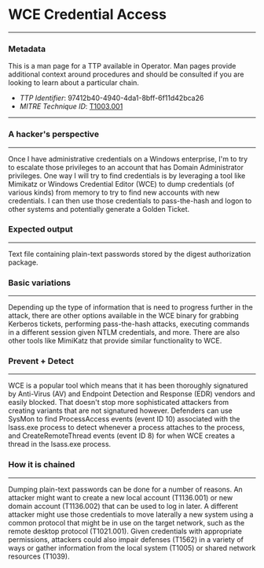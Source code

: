 
# WCE Credential Access

---

### Metadata

This is a man page for a TTP available in Operator. Man pages provide additional context around procedures and should be consulted if you are looking to learn about a particular chain.

- *TTP Identifier*: 97412b40-4940-4da1-8bff-6f11d42bca26
- *MITRE Technique ID*: [T1003.001](https://attack.mitre.org/techniques/T1003/001/)

---

### A hacker's perspective

---

Once I have administrative credentials on a Windows enterprise, I'm to try to escalate those privileges to an account that has Domain Administrator privileges. One way I will try to find credentials is by leveraging a tool like Mimikatz or Windows Credential Editor (WCE) to dump credentials (of various kinds) from memory to try to find new accounts with new credentials. I can then use those credentials to pass-the-hash and logon to other systems and potentially generate a Golden Ticket. 

### Expected output

---

Text file containing plain-text passwords stored by the digest authorization package. 

### Basic variations

---

Depending up the type of information that is need to progress further in the attack, there are other options available in the WCE binary for grabbing Kerberos tickets, performing pass-the-hash attacks, executing commands in a different session given NTLM credentials, and more. There are also other tools like MimiKatz that provide similar functionality to WCE. 

### Prevent + Detect

---

WCE is a popular tool which means that it has been thoroughly signatured by Anti-Virus (AV) and Endpoint Detection and Response (EDR) vendors and easily blocked. That doesn't stop more sophisticated attackers from creating variants that are not signatured however.  Defenders can use SysMon to find ProcessAccess events (event ID 10) associated with the lsass.exe process to detect whenever a process attaches to the process, and CreateRemoteThread events (event ID 8) for when WCE creates a thread in the lsass.exe process. 

### How it is chained

---

Dumping plain-text passwords can be done for a number of reasons. An attacker might want to create a new local account (T1136.001) or new domain account (T1136.002) that can be used to log in later. A different attacker might use those credentials to move laterally a new system using a common protocol that might be in use on the target network, such as the remote desktop protocol (T1021.001). Given credentials with appropriate permissions, attackers could also impair defenses (T1562) in a variety of ways or gather information from the local system (T1005) or shared network resources (T1039). 
